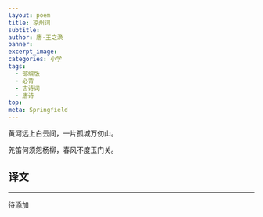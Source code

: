 ```yaml
---
layout: poem
title: 凉州词
subtitle: 
author: 唐·王之涣
banner: 
excerpt_image: 
categories: 小学
tags:
  - 部编版
  - 必背
  - 古诗词
  - 唐诗
top: 
meta: Springfield
---
```


黄河远上白云间，一片孤城万仞山。

羌笛何须怨杨柳，春风不度玉门关。


## 译文

---

待添加